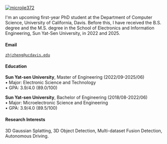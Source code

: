 [![microjie372](https://img.shields.io/badge/microjie372-github-blue?logo=github)](https://github.com/microjie372)

I'm an upcoming first-year PhD student at the Department of Computer Science, University of California, Davis. Before this, I have received the B.S. degree and the M.S. degree in the School of Electronics and Information Engineering, Sun Yat-Sen University, in 2022 and 2025.
<!-- currently pursuing a Master's degree in XX at the Department of XX, XX University, XX. -->

#### Email  
<code>zhjzheng@ucdavis.edu</code>  
<!-- <code>XX@XX.XX</code> -->

#### Education  
**Sun Yat-sen University**, Master of Engineering (2022/09-2025/06) \
• Major: Electronic Science and Technology  
• GPA: 3.9/4.0 (89.0/100)   

**Sun Yat-sen University**, Bachelor of Engineering (2018/08-2022/06) \
• Major: Microelectronic Science and Engineering   
• GPA: 3.9/4.0 (89.5/100) 

#### Research Interests  
3D Gaussian Splatting, 3D Object Detection, Multi-dataset Fusion Detection, Autonomous Driving.